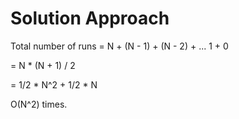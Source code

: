# Solution Approach

Total number of runs = N + (N - 1) + (N - 2) + ... 1 + 0

= N * (N + 1) / 2

= 1/2 * N^2 + 1/2 * N

O(N^2) times. 
